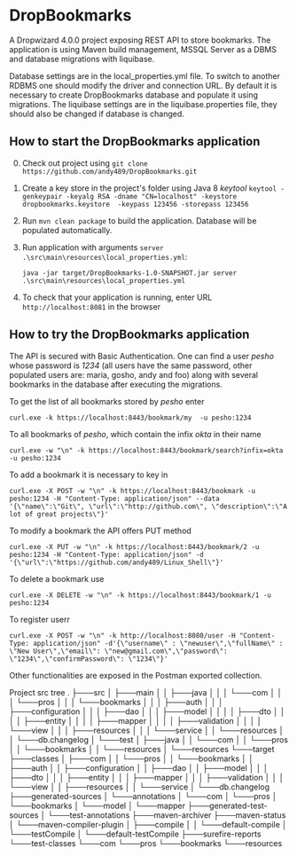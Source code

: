 # DropBookmarks

A Dropwizard 4.0.0 project exposing REST API to store bookmarks. The 
application is using Maven build management, MSSQL Server as a DBMS and database migrations with liquibase.

Database settings are in the local_properties.yml file. To switch to another RDBMS one 
should modify the driver and connection URL. By default it is necessary to create 
DropBookmarks database and populate it using migrations. The liquibase settings are in the
liquibase.properties file, they should also be changed if database is changed.
  
## How to start the DropBookmarks application

0. Check out project using `git clone https://github.com/andy489/DropBookmarks.git`
1. Create a key store in the project's folder using Java 8 *keytool* 
`keytool -genkeypair -keyalg RSA -dname "CN=localhost" -keystore dropbookmarks.keystore  -keypass 123456 -storepass 123456`
2. Run `mvn clean package` to build the application. Database will be populated automatically.
3. Run application with arguments `server .\src\main\resources\local_properties.yml`:

    `java -jar target/DropBookmarks-1.0-SNAPSHOT.jar server .\src\main\resources\local_properties.yml`
5. To check that your application is running, enter URL `http://localhost:8081` in the browser 

## How to try the DropBookmarks application
  
The API is secured with Basic Authentication. One can find a user *pesho*
whose password is *1234* (all users have the same password, other populated users are: maria, gosho, andy and foo) 
along with several bookmarks in the database after executing the migrations.

To get the list of all bookmarks stored by *pesho* enter

~~~~
curl.exe -k https://localhost:8443/bookmark/my  -u pesho:1234
~~~~

To all bookmarks of *pesho*, which contain the infix *okta* in their name

~~~~
curl.exe -w "\n" -k https://localhost:8443/bookmark/search?infix=okta -u pesho:1234
~~~~

To add a bookmark it is necessary to key in 

~~~~
curl.exe -X POST -w "\n" -k https://localhost:8443/bookmark -u pesho:1234 -H "Content-Type: application/json" --data '{\"name\":\"Git\", \"url\":\"http://github.com\", \"description\":\"A lot of great projects\"}'
~~~~

To modify a bookmark the API offers PUT method

~~~~
curl.exe -X PUT -w "\n" -k https://localhost:8443/bookmark/2 -u pesho:1234 -H "Content-Type: application/json" -d '{\"url\":\"https://github.com/andy489/Linux_Shell\"}'
~~~~

To delete a bookmark use 

~~~~
curl.exe -X DELETE -w "\n" -k https://localhost:8443/bookmark/1 -u pesho:1234
~~~~

To register userr
~~~~
curl.exe -X POST -w "\n" -k http://localhost:8080/user -H "Content-Type: application/json" -d'{\"username\" : \"newuser\",\"fullName\" : \"New User\",\"email\": \"new@gmail.com\",\"password\": \"1234\",\"confirmPassword\": \"1234\"}'
~~~~

Other functionalities are exposed in the Postman exported collection.

Project src tree
.
├───src
│   ├───main
│   │   ├───java
│   │   │   └───com
│   │   │       └───pros
│   │   │           └───bookmarks
│   │   │               ├───auth
│   │   │               ├───configuration
│   │   │               ├───dao
│   │   │               ├───model
│   │   │               │   ├───dto
│   │   │               │   ├───entity
│   │   │               │   ├───mapper
│   │   │               │   ├───validation
│   │   │               │   └───view
│   │   │               ├───resources
│   │   │               └───service
│   │   └───resources
│   │       └───db.changelog
│   └───test
│       ├───java
│       │   └───com
│       │       └───pros
│       │           └───bookmarks
│       │               └───resources
│       └───resources
└───target
    ├───classes
    │   ├───com
    │   │   └───pros
    │   │       └───bookmarks
    │   │           ├───auth
    │   │           ├───configuration
    │   │           ├───dao
    │   │           ├───model
    │   │           │   ├───dto
    │   │           │   ├───entity
    │   │           │   ├───mapper
    │   │           │   ├───validation
    │   │           │   └───view
    │   │           ├───resources
    │   │           └───service
    │   └───db.changelog
    ├───generated-sources
    │   └───annotations
    │       └───com
    │           └───pros
    │               └───bookmarks
    │                   └───model
    │                       └───mapper
    ├───generated-test-sources
    │   └───test-annotations
    ├───maven-archiver
    ├───maven-status
    │   └───maven-compiler-plugin
    │       ├───compile
    │       │   └───default-compile
    │       └───testCompile
    │           └───default-testCompile
    ├───surefire-reports
    └───test-classes
        └───com
            └───pros
                └───bookmarks
                    └───resources